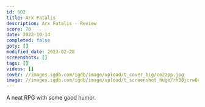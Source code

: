 ```yaml
---
id: 602
title: Arx Fatalis
description: Arx Fatalis - Review
score: 70
date: 2022-10-14
completed: false
goty: []
modified_date: 2023-02-28
screenshots: []
tags: []
videos: []
cover: //images.igdb.com/igdb/image/upload/t_cover_big/co2zpp.jpg
image: //images.igdb.com/igdb/image/upload/t_screenshot_huge/rh38jcrw6ergqz7g3wsf.jpg
---
```

A neat RPG with some good humor.